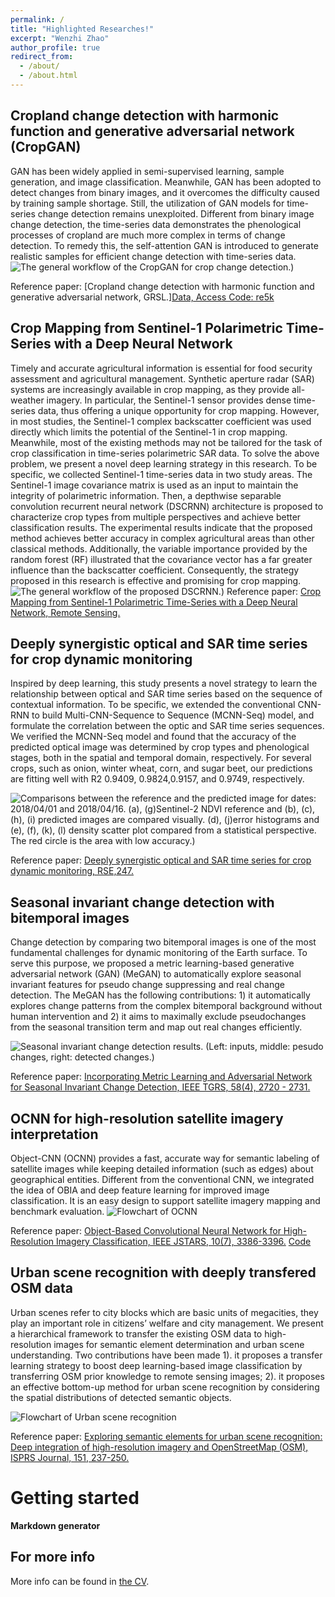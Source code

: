 ```yaml
---
permalink: /
title: "Highlighted Researches!"
excerpt: "Wenzhi Zhao"
author_profile: true
redirect_from: 
  - /about/
  - /about.html
---
```


Cropland change detection with harmonic function and generative adversarial network (CropGAN)
------
GAN has been widely applied in semi-supervised learning, sample generation, and image classification. Meanwhile, GAN has been adopted to detect changes from binary images, and it overcomes the difficulty caused by training sample shortage. Still, the utilization of GAN models for time-series change detection remains unexploited. Different from binary image change detection, the time-series data demonstrates the phenological processes of cropland are much more complex in terms of change detection. To remedy this, the self-attention GAN is introduced to generate realistic samples for efficient change detection with time-series data.
![The general workflow of the CropGAN for crop change detection.)](/images/time_series/cropgan1.png)

Reference paper: [Cropland change detection with harmonic function and generative adversarial network, GRSL.][Data, Access Code: re5k](https://pan.baidu.com/s/19axjQIK2UwKEEVG1I8yVgw)

Crop Mapping from Sentinel-1 Polarimetric Time-Series with a Deep Neural Network
------
Timely and accurate agricultural information is essential for food security assessment and agricultural management. Synthetic aperture radar (SAR) systems are increasingly available in crop mapping, as they provide all-weather imagery. In particular, the Sentinel-1 sensor provides dense time-series data, thus offering a unique opportunity for crop mapping. However, in most studies, the Sentinel-1 complex backscatter coefficient was used directly which limits the potential of the Sentinel-1 in crop mapping. Meanwhile, most of the existing methods may not be tailored for the task of crop classification in time-series polarimetric SAR data. To solve the above problem, we present a novel deep learning strategy in this research. To be specific, we collected Sentinel-1 time-series data in two study areas. The Sentinel-1 image covariance matrix is used as an input to maintain the integrity of polarimetric information. Then, a depthwise separable convolution recurrent neural network (DSCRNN) architecture is proposed to characterize crop types from multiple perspectives and achieve better classification results. The experimental results indicate that the proposed method achieves better accuracy in complex agricultural areas than other classical methods. Additionally, the variable importance provided by the random forest (RF) illustrated that the covariance vector has a far greater influence than the backscatter coefficient. Consequently, the strategy proposed in this research is effective and promising for crop mapping.
![The general workflow of the proposed DSCRNN.)](/images/time_series/2020_RS_qy.png)
Reference paper: [Crop Mapping from Sentinel-1 Polarimetric Time-Series with a Deep Neural Network, Remote Sensing.](https://www.mdpi.com/2072-4292/12/15/2493)

Deeply synergistic optical and SAR time series for crop dynamic monitoring
------
Inspired by deep learning, this study presents a novel strategy to learn the relationship between optical and SAR time series based on the sequence of contextual information. To be specific, we extended the conventional CNN-RNN to build Multi-CNN-Sequence to Sequence (MCNN-Seq) model, and formulate the correlation between the optic and SAR time series sequences. We verified the MCNN-Seq model and found that the accuracy of the predicted optical image was determined by crop types and phenological stages, both in the spatial and temporal domain, respectively. For several crops, such as onion, winter wheat, corn, and sugar beet, our predictions are fitting well with R2 0.9409, 0.9824,0.9157, and 0.9749, respectively.

![Comparisons between the reference and the predicted image for dates: 2018/04/01 and 2018/04/16. (a), (g)Sentinel-2 NDVI reference and (b), (c), (h), (i) predicted images are compared visually. (d), (j)error histograms and (e), (f), (k), (l) density scatter plot compared from a statistical perspective. The red circle is the area with low accuracy.)](/images/data_fusion/sar_optical_time_series.png)

Reference paper: [Deeply synergistic optical and SAR time series for crop dynamic monitoring, RSE,247.](https://www.sciencedirect.com/science/article/pii/S0034425720303229)

Seasonal invariant change detection with bitemporal images
------
Change detection by comparing two bitemporal images is one of the most fundamental challenges for dynamic monitoring of the Earth surface. To serve this purpose, we proposed a metric learning-based generative adversarial network (GAN) (MeGAN) to automatically explore seasonal invariant features for pseudo change suppressing and real change detection. The MeGAN has the following contributions: 1) it automatically explores change patterns from the complex bitemporal background without human intervention and 2) it aims to maximally exclude pseudochanges from the seasonal transition term and map out real changes efficiently.

![Seasonal invariant change detection results. (Left: inputs, middle: pesudo changes, right: detected changes.)](/images/MeGAN.gif)

Reference paper: [Incorporating Metric Learning and Adversarial Network for Seasonal Invariant Change Detection, IEEE TGRS, 58(4), 2720 - 2731.](https://ieeexplore.ieee.org/document/8937747)

OCNN for high-resolution satellite imagery interpretation
------
Object-CNN (OCNN) provides a fast, accurate way for semantic labeling of satellite images while keeping detailed information (such as edges) about geographical entities. Different from the conventional CNN, we integrated the idea of OBIA and deep feature learning for improved image classification. It is an easy design to support satellite imagery mapping and benchmark evaluation.
![Flowchart of OCNN](/images/ocnn.gif)

Reference paper: [Object-Based Convolutional Neural Network for High-Resolution Imagery Classification, IEEE JSTARS, 10(7), 3386-3396.](https://ieeexplore.ieee.org/document/7890382) [Code](https://github.com/kdxiaozhi/OCNN)

Urban scene recognition with deeply transfered OSM data
------
Urban scenes refer to city blocks which are basic units of megacities, they play an important role in citizens’ welfare and city management. We present a hierarchical framework to transfer the existing OSM data to high-resolution images for semantic element determination and urban scene understanding. Two contributions have been made 1). it proposes a transfer learning strategy to boost deep learning-based image classification by transferring OSM prior knowledge to remote sensing images; 2). it proposes an effective bottom-up method for urban scene recognition by considering the spatial distributions of detected semantic objects. 

![Flowchart of Urban scene recognition](/images/urban.png)

Reference paper: [Exploring semantic elements for urban scene recognition: Deep integration of high-resolution imagery and OpenStreetMap (OSM), ISPRS Journal, 151, 237-250.](https://www.sciencedirect.com/science/article/pii/S0924271619300887)


Getting started
======


**Markdown generator**


For more info
------
More info can be found in [the CV](https://kdxiaozhi.github.io/cv/). 
